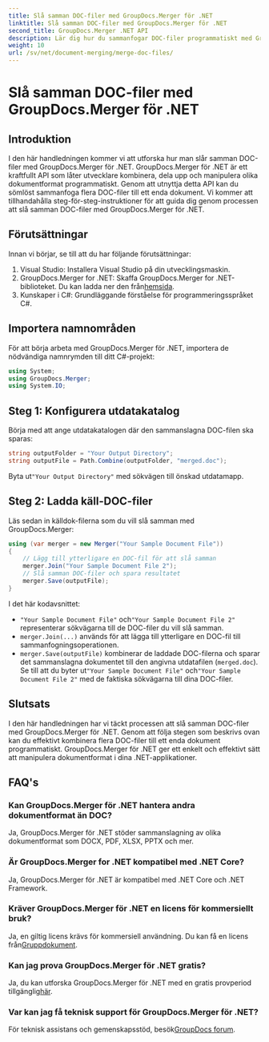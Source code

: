 ```yaml
---
title: Slå samman DOC-filer med GroupDocs.Merger för .NET
linktitle: Slå samman DOC-filer med GroupDocs.Merger för .NET
second_title: GroupDocs.Merger .NET API
description: Lär dig hur du sammanfogar DOC-filer programmatiskt med GroupDocs.Merger för .NET. Följ vår steg-för-steg-guide för att sömlöst kombinera flera dokument till ett.
weight: 10
url: /sv/net/document-merging/merge-doc-files/
---
```


# Slå samman DOC-filer med GroupDocs.Merger för .NET

## Introduktion
I den här handledningen kommer vi att utforska hur man slår samman DOC-filer med GroupDocs.Merger för .NET. GroupDocs.Merger för .NET är ett kraftfullt API som låter utvecklare kombinera, dela upp och manipulera olika dokumentformat programmatiskt. Genom att utnyttja detta API kan du sömlöst sammanfoga flera DOC-filer till ett enda dokument. Vi kommer att tillhandahålla steg-för-steg-instruktioner för att guida dig genom processen att slå samman DOC-filer med GroupDocs.Merger för .NET.
## Förutsättningar
Innan vi börjar, se till att du har följande förutsättningar:
1. Visual Studio: Installera Visual Studio på din utvecklingsmaskin.
2.  GroupDocs.Merger for .NET: Skaffa GroupDocs.Merger for .NET-biblioteket. Du kan ladda ner den från[hemsida](https://releases.groupdocs.com/merger/net/).
3. Kunskaper i C#: Grundläggande förståelse för programmeringsspråket C#.
## Importera namnområden
För att börja arbeta med GroupDocs.Merger för .NET, importera de nödvändiga namnrymden till ditt C#-projekt:
```csharp
using System; 
using GroupDocs.Merger;
using System.IO;
```
## Steg 1: Konfigurera utdatakatalog
Börja med att ange utdatakatalogen där den sammanslagna DOC-filen ska sparas:
```csharp
string outputFolder = "Your Output Directory";
string outputFile = Path.Combine(outputFolder, "merged.doc");
```
 Byta ut`"Your Output Directory"` med sökvägen till önskad utdatamapp.
## Steg 2: Ladda käll-DOC-filer
Läs sedan in källdok-filerna som du vill slå samman med GroupDocs.Merger:
```csharp
using (var merger = new Merger("Your Sample Document File"))
{
    // Lägg till ytterligare en DOC-fil för att slå samman
    merger.Join("Your Sample Document File 2");
    // Slå samman DOC-filer och spara resultatet
    merger.Save(outputFile);
}
```
I det här kodavsnittet:
- `"Your Sample Document File"` och`"Your Sample Document File 2"` representerar sökvägarna till de DOC-filer du vill slå samman.
- `merger.Join(...)` används för att lägga till ytterligare en DOC-fil till sammanfogningsoperationen.
- `merger.Save(outputFile)` kombinerar de laddade DOC-filerna och sparar det sammanslagna dokumentet till den angivna utdatafilen (`merged.doc`).
 Se till att du byter ut`"Your Sample Document File"` och`"Your Sample Document File 2"` med de faktiska sökvägarna till dina DOC-filer.
## Slutsats
I den här handledningen har vi täckt processen att slå samman DOC-filer med GroupDocs.Merger för .NET. Genom att följa stegen som beskrivs ovan kan du effektivt kombinera flera DOC-filer till ett enda dokument programmatiskt. GroupDocs.Merger för .NET ger ett enkelt och effektivt sätt att manipulera dokumentformat i dina .NET-applikationer.

## FAQ's
### Kan GroupDocs.Merger för .NET hantera andra dokumentformat än DOC?
Ja, GroupDocs.Merger för .NET stöder sammanslagning av olika dokumentformat som DOCX, PDF, XLSX, PPTX och mer.
### Är GroupDocs.Merger for .NET kompatibel med .NET Core?
Ja, GroupDocs.Merger för .NET är kompatibel med .NET Core och .NET Framework.
### Kräver GroupDocs.Merger för .NET en licens för kommersiellt bruk?
 Ja, en giltig licens krävs för kommersiell användning. Du kan få en licens från[Gruppdokument](https://purchase.groupdocs.com/buy).
### Kan jag prova GroupDocs.Merger för .NET gratis?
 Ja, du kan utforska GroupDocs.Merger för .NET med en gratis provperiod tillgänglig[här](https://releases.groupdocs.com/).
### Var kan jag få teknisk support för GroupDocs.Merger för .NET?
 För teknisk assistans och gemenskapsstöd, besök[GroupDocs forum](https://forum.groupdocs.com/c/merger/32).